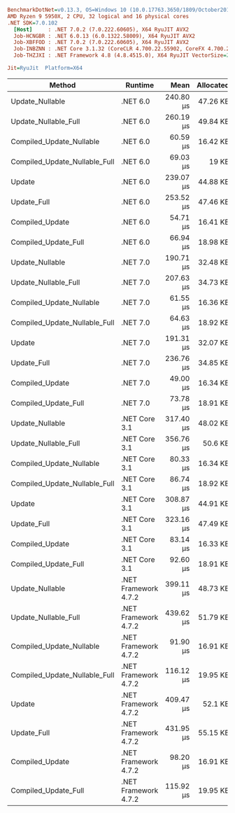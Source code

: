 ``` ini

BenchmarkDotNet=v0.13.3, OS=Windows 10 (10.0.17763.3650/1809/October2018Update/Redstone5), VM=Hyper-V
AMD Ryzen 9 5950X, 2 CPU, 32 logical and 16 physical cores
.NET SDK=7.0.102
  [Host]     : .NET 7.0.2 (7.0.222.60605), X64 RyuJIT AVX2
  Job-HCNGBR : .NET 6.0.13 (6.0.1322.58009), X64 RyuJIT AVX2
  Job-XBFFOD : .NET 7.0.2 (7.0.222.60605), X64 RyuJIT AVX2
  Job-INBZNN : .NET Core 3.1.32 (CoreCLR 4.700.22.55902, CoreFX 4.700.22.56512), X64 RyuJIT AVX2
  Job-THZJXI : .NET Framework 4.8 (4.8.4515.0), X64 RyuJIT VectorSize=256

Jit=RyuJit  Platform=X64  

```
|                        Method |              Runtime |      Mean | Allocated |
|------------------------------ |--------------------- |----------:|----------:|
|               Update_Nullable |             .NET 6.0 | 240.80 μs |  47.26 KB |
|          Update_Nullable_Full |             .NET 6.0 | 260.19 μs |  49.84 KB |
|      Compiled_Update_Nullable |             .NET 6.0 |  60.59 μs |  16.42 KB |
| Compiled_Update_Nullable_Full |             .NET 6.0 |  69.03 μs |     19 KB |
|                        Update |             .NET 6.0 | 239.07 μs |  44.88 KB |
|                   Update_Full |             .NET 6.0 | 253.52 μs |  47.46 KB |
|               Compiled_Update |             .NET 6.0 |  54.71 μs |  16.41 KB |
|          Compiled_Update_Full |             .NET 6.0 |  66.94 μs |  18.98 KB |
|               Update_Nullable |             .NET 7.0 | 190.71 μs |  32.48 KB |
|          Update_Nullable_Full |             .NET 7.0 | 207.63 μs |  34.73 KB |
|      Compiled_Update_Nullable |             .NET 7.0 |  61.55 μs |  16.36 KB |
| Compiled_Update_Nullable_Full |             .NET 7.0 |  64.63 μs |  18.92 KB |
|                        Update |             .NET 7.0 | 191.31 μs |  32.07 KB |
|                   Update_Full |             .NET 7.0 | 236.76 μs |  34.85 KB |
|               Compiled_Update |             .NET 7.0 |  49.00 μs |  16.34 KB |
|          Compiled_Update_Full |             .NET 7.0 |  73.78 μs |  18.91 KB |
|               Update_Nullable |        .NET Core 3.1 | 317.40 μs |  48.02 KB |
|          Update_Nullable_Full |        .NET Core 3.1 | 356.76 μs |   50.6 KB |
|      Compiled_Update_Nullable |        .NET Core 3.1 |  80.33 μs |  16.34 KB |
| Compiled_Update_Nullable_Full |        .NET Core 3.1 |  86.74 μs |  18.92 KB |
|                        Update |        .NET Core 3.1 | 308.87 μs |  44.91 KB |
|                   Update_Full |        .NET Core 3.1 | 323.16 μs |  47.49 KB |
|               Compiled_Update |        .NET Core 3.1 |  83.14 μs |  16.33 KB |
|          Compiled_Update_Full |        .NET Core 3.1 |  92.60 μs |  18.91 KB |
|               Update_Nullable | .NET Framework 4.7.2 | 399.11 μs |  48.73 KB |
|          Update_Nullable_Full | .NET Framework 4.7.2 | 439.62 μs |  51.79 KB |
|      Compiled_Update_Nullable | .NET Framework 4.7.2 |  91.90 μs |  16.91 KB |
| Compiled_Update_Nullable_Full | .NET Framework 4.7.2 | 116.12 μs |  19.95 KB |
|                        Update | .NET Framework 4.7.2 | 409.47 μs |   52.1 KB |
|                   Update_Full | .NET Framework 4.7.2 | 431.95 μs |  55.15 KB |
|               Compiled_Update | .NET Framework 4.7.2 |  98.20 μs |  16.91 KB |
|          Compiled_Update_Full | .NET Framework 4.7.2 | 115.92 μs |  19.95 KB |
